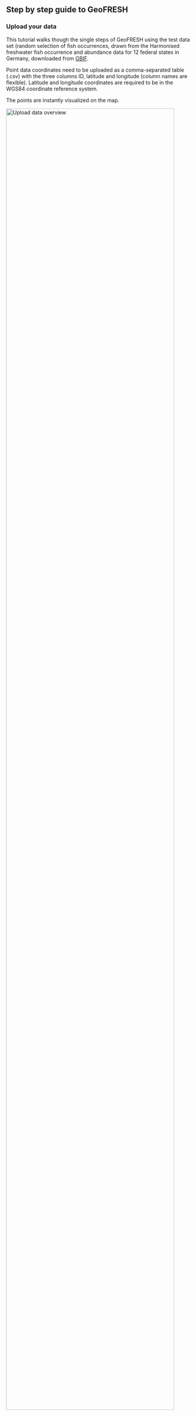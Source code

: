 ## Step by step guide to GeoFRESH

### Upload your data

This tutorial walks though the single steps of GeoFRESH using the test data set 
(random selection of fish occurrences, drawn from the Harmonised freshwater fish 
occurrence and abundance data for 12 federal states in Germany, downloaded from 
<a href="https://www.gbif.org/dataset/e0908eee-ad49-4e91-b4d0-1f05dd17b291" target="_blank">GBIF</a>.

Point data coordinates need to be uploaded as a comma-separated table (.csv) with 
the three columns ID, latitude and longitude (column names are flexible). 
Latitude and longitude coordinates are required to be in the WGS84 coordinate 
reference system.

The points are instantly visualized on the map.

<img src="./img/Fig_01_upload_map.jpeg" alt="Upload data overview" align="center" width="95%"/><br/><br/>

You can select different background layers from the right-hand side, including 
the stream segment map. The uploaded table is also displayed and can be 
cross-checked and queried prior to the next steps.


### Snap coordinates to the stream network

After the upload, the points need to be assigned to the corresponding sub-catchments 
and stream segments of the Hydrography90m dataset. This assignment, called 
"point snapping", moves the point to the closest stream segment.

<img src="./img/Fig_02_snap.jpeg" alt="Snapping progress bar" align="center" width="95%"/><br/><br/>

When the snapping is completed, the snapped points (yellow icons) are shown on 
the map. If you zoom in, you can observe that each point has been moved to the 
closest location of the stream segment within the sub-catchment the point falls into. 
This is the default option for snapping. 

<img src="./img/Fig_03_map_snap.jpeg" alt="Snpped points on map" align="center" width="95%"/><br/><br/>


The new coordinates of the snapped points are also displayed in the table as additional columns.

<img src="./img/Fig_02b_snapped_table.jpeg" alt="Table overview" align="center" width="95%"/><br/><br/>

<!-- Υοu can choose between the type of snapping: defining a distance threshold 
(in meters) between the point and the stream segment 
(i.e., only stream segments close to points will be considered), 
or using flow accumulation in addition, i.e., the size of the upstream contributing 
area. Flow accumulation allows to specify whether the points should be 
snapped to small or large rivers. -->

<!-- In addition, the upstream catchments, i.e. the contributing drainage area 
of each point, are displayed as raster files on the map. You can thus cross-check 
if the point snapping was performed correctly, and if the catchments are those 
to be expected, or if another type of snapping may be preferred.  -->

<!-- ![](./img/upstream_catchment_map.png) -->

### Select environmental variables

Afterwards, you can annotate the point data with environmental information across 
the sub-catchment of each point. You can select from a suite of 48 variables 
related to <a href="https://hydrography.org/hydrography90m/hydrography90m_layers" target="_blank">topography and hydrography</a>
19 <a href="http://chelsa-climate.org" target="_blank">climate variables</a> 
(i.e., current bioclimatic variables), 15 <a href="https://soilgrids.org" target="_blank">soil</a>
variables and 22 <a href="http://maps.elie.ucl.ac.be/CCI/viewer/index.php" target="_blank">land cover</a>
variables.

<img src="./img/Fig_04_select_variables.jpeg" alt="Select environmental variables" align="center" width="95%"/><br/><br/>


### Extract __local__ environmental information

Click on "Start query" on the bottom to initiate the computation. For each 
selected environmental variable, you will receive __local, i.e., ., within-sub-catchment__ 
summary statistics (minimum, maximum, mean, standard deviation) for each point 
location as a table.

<img src="./img/Fig_05_local.jpeg" alt="Select local environmental variables" align="center" width="95%"/><br/><br/>

<!-- ![](./img/env_var_table.png) -->


### Extract __upstream__ environmental information

Additionally, you can obtain the summary statistics (minimum, maximum, mean, 
standard deviation) for the __upstream catchment__ of each point for each of the selected environmental 
variables is calculated and displayed in a table. Again, click on "Start query":

<img src="./img/Fig_05_upstream.jpeg" alt="Select upstream environmental variables" align="center" width="95%"/><br/><br/>
<!-- ![](./img/env_var_table_upstream.png) -->

Finally, you can __download the data__ as multiple comma-separated tables in a 
zip-file by clicking on "Download ZIP". 


### Plot data
After obtaining the local and / or upstream environmental information, you can 
visualize the results in a histogram and box-plots (for categorical land-cover data). 
Move the slider to change the number of bins in the histogram:

<img src="./img/Fig_07_plots.jpeg" alt="Plot results" align="center" width="95%"/><br/><br/>


After closing the browser window, all data is removed, meaning that no data is 
stored permanently on the platform.


### References

GBIF.org (24 April 2023) GBIF Occurrence Download
<a href="https://doi.org/10.15468/dl.xbuqe5" target="_blank">doi.org/10.15468/dl.xbuqe5</a>


<!-- 
### Get routing info

In this panel, you can assess network distances among the uploaded points and receive a distance matrix for download.


### Download results as CSV
-->
